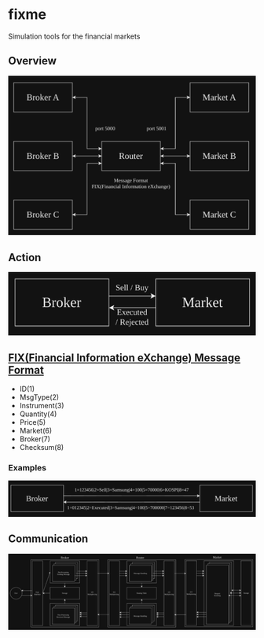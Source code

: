 # fixme
Simulation tools for the financial markets

## Overview
![alt text](images/overview.png)

## Action
![alt text](images/action.png)

## [FIX(Financial Information eXchange) Message Format](https://en.wikipedia.org/wiki/Financial_Information_eXchange)
- ID(1)
- MsgType(2)
- Instrument(3)
- Quantity(4)
- Price(5)
- Market(6)
- Broker(7)
- Checksum(8)

### Examples
![alt text](images/fix_example.png)

## Communication
![alt text](images/communication.png)
